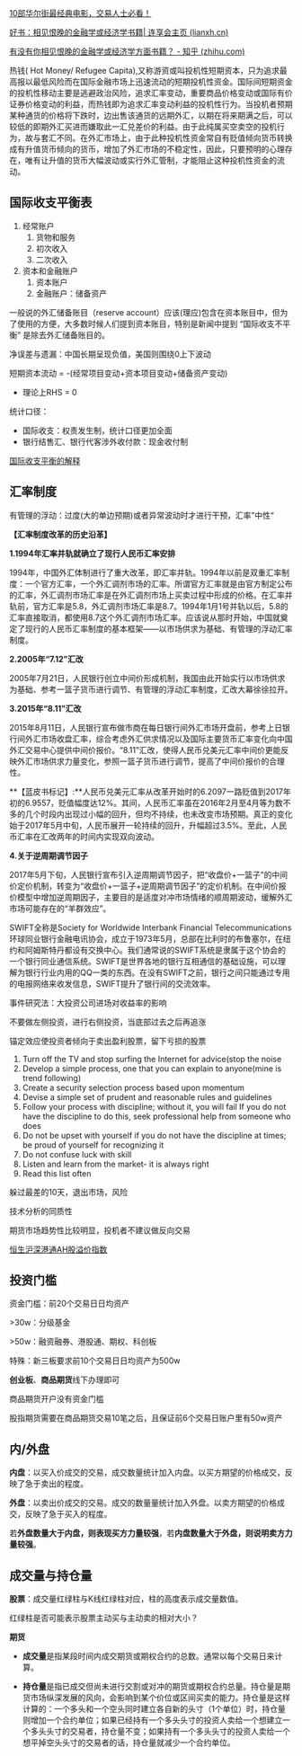 [10部华尔街最经典电影，交易人士必看！](https://zhuanlan.zhihu.com/p/55208475)

[好书：相见恨晚的金融学或经济学书籍| 连享会主页 (lianxh.cn)](https://www.lianxh.cn/news/e7e68069e610b.html)

[有没有你相见恨晚的金融学或经济学方面书籍？ - 知乎 (zhihu.com)](https://www.zhihu.com/question/308305244)

热钱( Hot Money/ Refugee Capita),又称游资或叫投机性短期资本，只为追求最高报以最低风险而在国际金融市场上迅速流动的短期投机性资金。国际间短期资金的投机性移动主要是逃避政治风险，追求汇率变动，重要商品价格变动或国际有价证券价格变动的利益，而热钱即为追求汇率变动利益的投机性行为。当投机者预期某种通货的价格将下跌时，边出售该通货的远期外汇，以期在将来期满之后，可以较低的即期外汇买进而嫌取此一汇兑差价的利益。由于此纯属买空卖空的投机行为，故与套汇不同。在外汇市场上，由于此种投机性资金常自有贬值倾向货币转换成有升值货币倾向的货币，增加了外汇市场的不稳定性，因此，只要预明的心理存在，唯有让升值的货币大幅波动或实行外汇管制，才能阻止这种投机性资金的流动。

## 国际收支平衡表

1. 经常账户
    1. 货物和服务
    2. 初次收入
    3. 二次收入
2. 资本和金融账户
    1. 资本账户
    2. 金融账户：储备资产

一般说的外汇储备账目（reserve account）应该(理应)包含在资本账目中，但为了使用的方便，大多数时候人们提到资本账目，特别是新闻中提到 “国际收支不平衡” 是除去外汇储备账目的。

净误差与遗漏：中国长期呈现负值，美国则围绕0上下波动

短期资本流动 = -(经常项目变动+资本项目变动+储备资产变动)

- 理论上RHS = 0

统计口径：

- 国际收支：权责发生制，统计口径更加全面
- 银行结售汇、银行代客涉外收付款：现金收付制

[国际收支平衡的解释](https://zhuanlan.zhihu.com/p/23579353)

## 汇率制度 

有管理的浮动：过度(大的单边预期)或者异常波动时才进行干预，汇率”中性“

**【汇率制度改革的历史沿革】**

**1.1994年汇率并轨就确立了现行人民币汇率安排**

1994年，中国外汇体制进行了重大改革，即汇率并轨。1994年以前是双重汇率制度：一个官方汇率，一个外汇调剂市场的汇率。所谓官方汇率就是由官方制定公布的汇率，外汇调剂市场汇率是在外汇调剂市场上买卖过程中形成的价格。在汇率并轨前，官方汇率是5.8，外汇调剂市场汇率是8.7。1994年1月1号并轨以后，5.8的汇率直接取消，都使用8.7这个外汇调剂市场汇率。应该说从那时开始，中国就奠定了现行的人民币汇率制度的基本框架——以市场供求为基础、有管理的浮动汇率制度。

**2.2005年“7.12”汇改**

2005年7月21日，人民银行创立中间价形成机制，我国由此开始实行以市场供求为基础、参考一篮子货币进行调节、有管理的浮动汇率制度，汇改大幕徐徐拉开。

**3.2015年“8.11”汇改**

2015年8月11日，人民银行宣布做市商在每日银行间外汇市场开盘前，参考上日银行间外汇市场收盘汇率，综合考虑外汇供求情况以及国际主要货币汇率变化向中国外汇交易中心提供中间价报价。“8.11”汇改，使得人民币兑美元汇率中间价更能反映外汇市场供求力量变化，参照一篮子货币进行调节，提高了中间价报价的合理性。

**【蓝皮书标记】:**人民币兑美元汇率从改革开始时的6.2097一路贬值到2017年初的6.9557，贬值幅度达12%。其间，人民币汇率虽在2016年2月至4月等为数不多的几个时段内出现过小幅的回升，但均不持续，也未改变市场预期。真正的变化始于2017年5月中旬，人民币展开一轮持续的回升，升幅超过3.5%。至此，人民币汇率在汇改两年的时间内实现双向波动。

**4.关于逆周期调节因子**

2017年5月下旬，人民银行宣布引入逆周期调节因子，把“收盘价+一篮子”的中间价定价机制，转变为“收盘价+一篮子+逆周期调节因子”的定价机制。在中间价报价模型中增加逆周期因子，主要目的是适度对冲市场情绪的顺周期波动，缓解外汇市场可能存在的“羊群效应”。





SWIFT全称是Society for Worldwide Interbank Financial Telecommunications环球同业银行金融电讯协会，成立于1973年5月，总部在比利时的布鲁塞尔，在纽约和阿姆斯特丹都设有交换中心。我们通常说的SWIFT系统是隶属于这个协会的一个银行同业通信系统。SWIFT是世界各地的银行互相通信的基础设施，可以理解为银行行业内用的QQ一类的东西。在没有SWIFT之前，银行之间只能通过专用的电报网络来收发信息，SWIFT提升了银行间的交流效率。



事件研究法：大投资公司进场对收益率的影响

不要做左侧投资，进行右侧投资，当底部过去之后再追涨

锚定效应使投资者倾向于卖出盈利股票，留下亏损的股票

1. Turn off the TV and stop surfing the Internet for advice(stop the noise
2. Develop a simple process, one that you can explain to anyone(mine is trend following)
3. Create a security selection process based upon momentum
4. Devise a simple set of prudent and reasonable rules and guidelines
5. Follow your process with discipline; without it, you will fail
If you do not have the discipline to do this, seek professional help from someone who does
6. Do not be upset with yourself if you do not have the discipline at times; be proud of yourself for recognizing it
8. Do not confuse luck with skill
9. Listen and learn from the market- it is always right
10. Read this list often

躲过最差的10天，退出市场，风险

技术分析的同质性

期货市场趋势性比较明显，投机者不建议做反向交易

[恒生沪深港通AH股溢价指数](https://www.hsi.com.hk/schi/indexes/all-indexes/ahpremium)

## 投资门槛

资金门槛：前20个交易日日均资产

\>30w：分级基金

\>50w：融资融券、港股通、期权、科创板

特殊：新三板要求前10个交易日日均资产为500w

**创业板**、**商品期货**线下办理即可

商品期货开户没有资金门槛

股指期货需要在商品期货交易10笔之后，且保证前6个交易日账户里有50w资产

## 内/外盘

**内盘**：以买入价成交的交易，成交数量统计加入内盘。以买方期望的价格成交，反映了急于卖出的程度。

**外盘**：以卖出价成交的交易。成交的数量量统计加入外盘。以卖方期望的价格成交，反映了急于买入的程度。

若**外盘数量大于内盘，则表现买方力量较强**，若**内盘数量大于外盘，则说明卖方力量较强**。

## 成交量与持仓量

**股票**：成交量红绿柱与K线红绿柱对应，柱的高度表示成交量数值。

红绿柱是否可能表示股票主动买与主动卖的相对大小？

**期货**

- **成交量**是指某段时间内成交期货或期权合约的总数。通常以每个交易日来计算。

- **持仓量**是指已成交但尚未进行交割或对冲的期货或期权合约总量。持仓量是期货市场纵深发展的风向，会影响到某个价位或区间买卖的能力。持仓量是这样计算的：一个多头和一个空头同时建立各自新的头寸（1个单位）时，持仓量则增加一个合约单位；如果已经持有一个多头头寸的投资人卖给一个想建立一个多头头寸的交易者，持仓量不变；如果持有一个多头头寸的投资人卖给一个想平掉空头头寸的交易者的话，持仓量就减少一个合约单位。